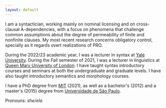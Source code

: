 ```yaml
---
layout: default
---
```


I am a syntactician, working mainly on nominal licensing and on cross-clausal A-dependencies, with a focus on phenomena that challenge common assumptions about the degree of permeability of finite and nonfinite clauses. My most recent research concerns obligatory control, specially as it regards overt realizations of PRO.

During the 2022/23 academic year, I was a lecturer in syntax at [Yale University](https://ling.yale.edu/). During the Fall semester of 2021, I was a lecturer in linguistics at [Queen Mary University of London](https://www.qmul.ac.uk/sllf/linguistics/). I have taught syntax introductory courses and seminars at both the undergraduate and graduate levels. I have also taught introductory semantics and morphology courses.

I have a PhD degree from [MIT](https://linguistics.mit.edu/) (2021), as well as a bachelor's (2012) and a master's (2015) degree from [Universidade de São Paulo](https://linguistica.fflch.usp.br/).

Pronouns: *she/ela*
